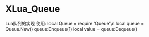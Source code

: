 # XLua_Queue
Lua队列的实现
使用:
local Queue = require 'Queue'\n
local queue = Queue.New()
queue:Enqueue(1)
local value = queue:Dequeue()
